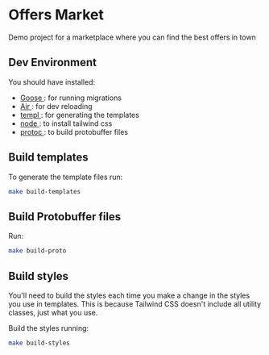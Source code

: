 # Offers Market

Demo project for a marketplace where you can find the best offers in town

## Dev Environment

You should have installed:

- [ Goose ](https://github.com/pressly/goose): for running migrations
- [ Air ](https://github.com/cosmtrek/air): for dev reloading
- [ templ ](https://github.com/a-h/templ): for generating the templates
- [ node ](https://github.com/nvm-sh/nvm): to install tailwind css
- [ protoc ](https://grpc.io/docs/protoc-installation): to build protobuffer files

## Build templates

To generate the template files run:

```sh
make build-templates
```

## Build Protobuffer files

Run:

```sh
make build-proto
```

## Build styles

You'll need to build the styles each time you make a change in the styles you use in templates.
This is because Tailwind CSS doesn't include all utility classes, just what you use.

Build the styles running:

```sh
make build-styles
```
